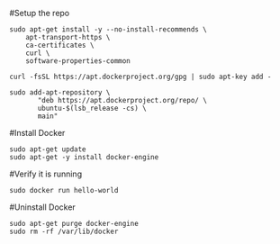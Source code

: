 #Setup the repo
```
sudo apt-get install -y --no-install-recommends \
    apt-transport-https \
    ca-certificates \
    curl \
    software-properties-common
    
curl -fsSL https://apt.dockerproject.org/gpg | sudo apt-key add -

sudo add-apt-repository \
       "deb https://apt.dockerproject.org/repo/ \
       ubuntu-$(lsb_release -cs) \
       main"
```

#Install Docker
```
sudo apt-get update
sudo apt-get -y install docker-engine
```

#Verify it is running
```
sudo docker run hello-world
```

#Uninstall Docker 
```
sudo apt-get purge docker-engine
sudo rm -rf /var/lib/docker
```
